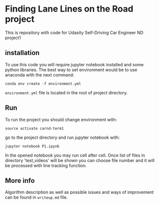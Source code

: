 # Finding Lane Lines on the Road project

This is repository with code for Udasity Self-Driving Car Engineer ND project1

## installation

To use this code you will require jupyter notebook installed and some python libraries. The best way to set environment would be to use anaconda with the next command:

```
conda env create -f environment.yml
```

`environment.yml` file is located in the root of project directory.

## Run

To run the project you should change environment with:

```
source activate carnd-term1
```

go to the project directory and run jupyter notebook with:

```
jupyter notebook P1.ipynb
```

In the opened notebook you may run cell after cell. Once list of files in directory 'test_videos' will be shown you can choose file number and it will be processed with line tracking function.

## More info

Algorithm description as well as possible issues and ways of improvement can be found in `writeup.md` file.
